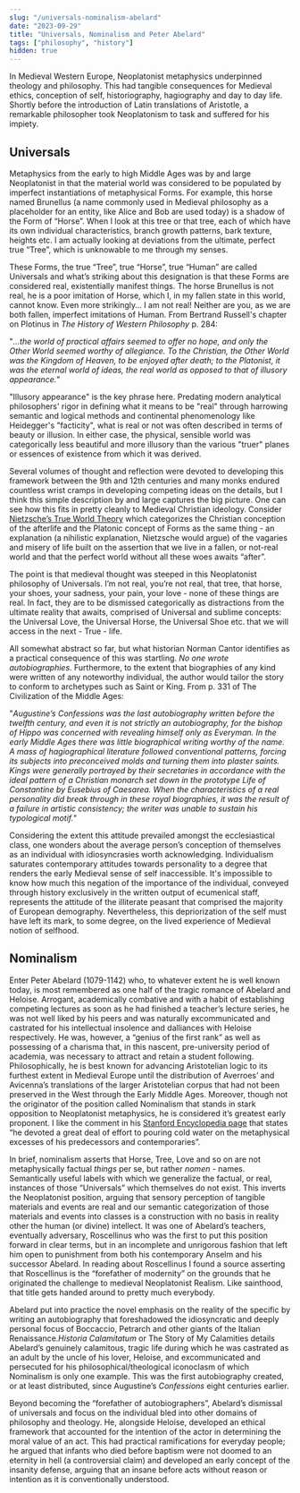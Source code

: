 ```yaml
---
slug: "/universals-nominalism-abelard"
date: "2023-09-29"
title: "Universals, Nominalism and Peter Abelard"
tags: ["philosophy", "history"]
hidden: true
---
```


In Medieval Western Europe, Neoplatonist metaphysics underpinned theology and philosophy. This had tangible consequences
for Medieval ethics, conception of self, historiography, hagiography and day to day life. Shortly before the
introduction of Latin translations of Aristotle, a remarkable philosopher took Neoplatonism to task and suffered
for his impiety.

## Universals

Metaphysics from the early to high Middle Ages was by and large Neoplatonist in that the material world was considered
to be populated by imperfect instantiations of metaphysical Forms. For example, this horse named Brunellus (a name
commonly used in Medieval philosophy as a placeholder for an entity, like Alice and Bob are used today) is a shadow
of the Form of “Horse”. When I look at this tree or that tree, each of which have its own individual characteristics,
branch growth patterns, bark texture, heights etc. I am actually looking at deviations from the ultimate, perfect true
“Tree”, which is unknowable to me through my senses. 

These Forms, the true “Tree”, true “Horse”, true “Human” are called Universals and what’s striking about this
designation is that these Forms are considered real, existentially manifest things. The horse Brunellus is not real, he
is a poor imitation of Horse, which I, in my fallen state in this world, cannot know. Even more strikingly… I am not
real! Neither are you, as we are both fallen, imperfect imitations of Human. From Bertrand Russell's chapter on Plotinus
in *The History of Western Philosophy* p. 284:

"*...the world of practical affairs seemed to offer no hope, and only the Other World seemed worthy of allegiance. To
the Christian, the Other World was the Kingdom of Heaven, to be enjoyed after death; to the Platonist, it was the
eternal world of ideas, the real world as opposed to that of illusory appearance.*"

"Illusory appearance" is the key phrase here. Predating modern analytical philosophers' rigor in defining what it means
to be "real" through harrowing semantic and logical methods and continental phenomenology like Heidegger's "facticity",
what is real or not was often described in terms of beauty or illusion. In either case, the physical, sensible world was
categorically less beautiful and more illusory than the various "truer" planes or essences of existence from which it
was derived.

Several volumes of thought and reflection were devoted to developing this framework between the 9th and 12th centuries and many monks endured countless wrist cramps in developing competing ideas on the details, but I think this simple description by and large captures the big picture. One can see how this fits in pretty cleanly to Medieval Christian ideology. Consider [Nietzsche’s True World Theory](https://plato.stanford.edu/entries/nietzsche/#WillPowe) which categorizes the Christian conception of the afterlife and the Platonic concept of Forms as the same thing - an explanation (a nihilistic explanation, Nietzsche would argue) of the vagaries and misery of life built on the assertion that we live in a fallen, or not-real world and that the perfect world without all these woes awaits “after”. 

The point is that medieval thought was steeped in this Neoplatonist philosophy of Universals. I’m not real, you’re not real, that tree, that horse, your shoes, your sadness, your pain, your love - none of these things are real. In fact, they are to be dismissed categorically as distractions from the ultimate reality that awaits, comprised of Universal and sublime concepts: the Universal Love, the Universal Horse, the Universal Shoe etc. that we will access in the next - True - life.

All somewhat abstract so far, but what historian Norman Cantor identifies as a practical consequence of this was startling. *No one
wrote autobiographies*. Furthermore, to the extent that biographies of any kind were written of any noteworthy
individual, the author would tailor the story to conform to archetypes such as Saint or King. From p. 331 of
The Civilization of the Middle Ages:

"*Augustine’s Confessions was the last autobiography written before the twelfth century, and even it is not strictly an
autobiography, for the bishop of Hippo was concerned with revealing himself only as Everyman. In the early Middle Ages
there was little biographical writing worthy of the name. A mass of hagiographical literature followed conventional
patterns, forcing its subjects into preconceived molds and turning them into plaster saints. Kings were generally
portrayed by their secretaries in accordance with the ideal pattern of a Christian monarch set down in the prototype
Life of Constantine by Eusebius of Caesarea. When the characteristics of a real personality did break through in these
royal biographies, it was the result of a failure in artistic consistency; the writer was unable to sustain his
typological motif.*"

Considering the extent this attitude prevailed amongst the ecclesiastical class, one wonders about the average person’s
conception of themselves as an individual with idiosyncrasies worth acknowledging. Individualism saturates contemporary
attitudes towards personality to a degree that renders the early Medieval sense of self inaccessible. It's impossible to
know how much this negation of the importance of the individual, conveyed through history exclusively in the written
output of ecumenical staff, represents the attitude of the illiterate peasant that comprised the majority of European
demography. Nevertheless, this depriorization of the self must have left its mark, to some degree, on the lived
experience of Medieval notion of selfhood.


## Nominalism

Enter Peter Abelard (1079-1142) who, to whatever extent he is well known today, is most remembered as one half of the tragic romance of Abelard and Heloise. Arrogant, academically combative and with a habit of establishing competing lectures as soon as he had finished a teacher’s lecture series, he was not well liked by his peers and was naturally excommunicated and castrated for his intellectual insolence and dalliances with Heloise respectively. He was, however, a “genius of the first rank” as well as possessing of a charisma that, in this nascent, pre-university period of academia, was necessary to attract and retain a student following. Philosophically, he is best known for advancing Aristotelian logic to its furthest extent in Medieval Europe until the distribution of Averroes’ and Avicenna’s translations of the larger Aristotelian corpus that had not been preserved in the West through the Early Middle Ages. Moreover, though not the originator of the position called Nominalism that stands in stark opposition to Neoplatonist metaphysics, he is considered it’s greatest early proponent. I like the comment in his [Stanford Encyclopedia page](https://plato.stanford.edu/entries/abelard/#Met) that states “he devoted a great deal of effort to pouring cold water on the metaphysical excesses of his predecessors and contemporaries”.

In brief, nominalism asserts that Horse, Tree, Love and so on are not metaphysically factual *things* per se, but rather
*nomen* - names. Semantically useful labels with which we generalize the factual, or real, instances of those “Universals”
which themselves do not exist. This inverts the Neoplatonist position, arguing that sensory perception of tangible
materials and events are real and our semantic categorization of those materials and events into classes is a
construction with no basis in reality other the human (or divine) intellect. It was one of Abelard’s teachers,
eventually adversary, Roscellinus who was the first to put this position forward in clear terms, but in an incomplete
and unrigorous fashion that left him open to punishment from both his contemporary Anselm and his successor Abelard. In
reading about Roscellinus I found a source asserting that Roscellinus is the “forefather of modernity” on the grounds
that he originated the challenge to medieval Neoplatonist Realism. Like sainthood, that title gets handed around to
pretty much everybody.

Abelard put into practice the novel emphasis on the reality of the specific by writing an autobiography that
foreshadowed the idiosyncratic and deeply personal focus of Boccaccio, Petrarch and other giants of the Italian
Renaissance.*Historia Calamitatum* or The Story of My Calamities details Abelard’s genuinely calamitous, tragic life
during which he was castrated as an adult by the uncle of his lover, Heloise, and excommunicated and persecuted for his
philosophical/theological iconoclasm of which Nominalism is only one example. This was the first autobiography created,
or at least distributed, since Augustine’s *Confessions* eight centuries earlier.

Beyond becoming the “forefather of autobiographers”, Abelard’s dismissal of universals and focus on the individual bled into other domains of philosophy and theology. He, alongside Heloise, developed an ethical framework that accounted for the intention of the actor in determining the moral value of an act. This had practical ramifications for everyday people; he argued that infants who died before baptism were not doomed to an eternity in hell (a controversial claim) and developed an early concept of the insanity defense, arguing that an insane before acts without reason or intention as it is conventionally understood.
